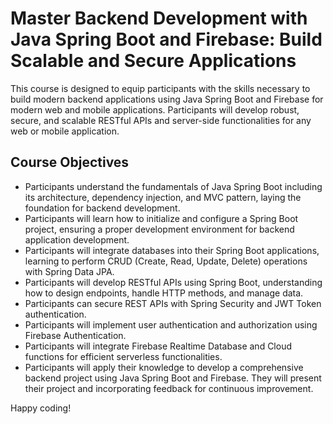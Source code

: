 # Master Backend Development with Java Spring Boot and Firebase: Build Scalable and Secure Applications

This course is designed to equip participants with the skills necessary to build modern backend applications using Java Spring Boot and Firebase for modern web and mobile applications. Participants will develop robust, secure, and scalable RESTful APIs and server-side functionalities for any web or mobile application.

## Course Objectives

- Participants understand the fundamentals of Java Spring Boot including its architecture, dependency injection, and MVC pattern, laying the foundation for backend development.
- Participants will learn how to initialize and configure a Spring Boot project, ensuring a proper development environment for backend application development.
- Participants will integrate databases into their Spring Boot applications, learning to perform CRUD (Create, Read, Update, Delete) operations with Spring Data JPA.
- Participants will develop RESTful APIs using Spring Boot, understanding how to design endpoints, handle HTTP methods, and manage data.
- Participants can secure REST APIs with Spring Security and JWT Token authentication.
- Participants will implement user authentication and authorization using Firebase Authentication.
- Participants will integrate Firebase Realtime Database and Cloud functions for efficient serverless functionalities.
- Participants will apply their knowledge to develop a comprehensive backend project using Java Spring Boot and Firebase. They will present their project and incorporating feedback for continuous improvement.

Happy coding!
